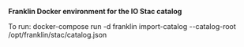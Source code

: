 **Franklin Docker environment for the IO Stac catalog**

To run: docker-compose run -d franklin import-catalog --catalog-root /opt/franklin/stac/catalog.json